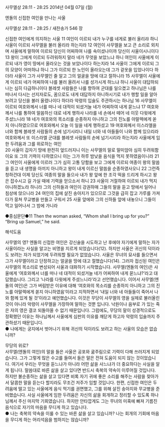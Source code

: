 사무엘상 28:11 - 28:25 
2014년 04월 07일 (월)

엔돌의 신접한 여인을 만나는 사울



사무엘상 28:11 - 28:25 / 새찬송가 546 장


신접한 여인에게 의지하는 사울 
11 여인이 이르되 내가 누구를 네게로 불러 올리랴 하니 사울이 이르되 사무엘을 불러 올리라 하는지라 12 여인이 사무엘을 보고 큰 소리로 외치며 사울에게 말하여 이르되 당신이 어찌하여 나를 속이셨나이까 당신이 사울이시니이다 13 왕이 그에게 이르되 두려워하지 말라 네가 무엇을 보았느냐 하니 여인이 사울에게 이르되 내가 영이 땅에서 올라오는 것을 보았나이다 하는지라 14 사울이 그에게 이르되 그의 모양이 어떠하냐 하니 그가 이르되 한 노인이 올라오는데 그가 겉옷을 입었나이다 하더라 사울이 그가 사무엘인 줄 알고 그의 얼굴을 땅에 대고 절하니라 15 사무엘이 사울에게 이르되 네가 어찌하여 나를 불러 올려서 나를 성가시게 하느냐 하니 사울이 대답하되 나는 심히 다급하니이다 블레셋 사람들은 나를 향하여 군대를 일으켰고 하나님은 나를 떠나서 다시는 선지자로도, 꿈으로도 내게 대답하지 아니하시기로 내가 행할 일을 알아보려고 당신을 불러 올렸나이다 하더라
악령의 입술도 주관하시는 하나님
16 사무엘이 이르되 여호와께서 너를 떠나 네 대적이 되셨거늘 네가 어찌하여 내게 묻느냐 17 여호와께서 나를 통하여 말씀하신 대로 네게 행하사 나라를 네 손에서 떼어 네 이웃 다윗에게 주셨느니라 18 네가 여호와의 목소리를 순종하지 아니하고 그의 진노를 아말렉에게 쏟지 아니하였으므로 여호와께서 오늘 이 일을 네게 행하셨고 19 여호와께서 이스라엘을 너와 함께 블레셋 사람들의 손에 넘기시리니 내일 너와 네 아들들이 나와 함께 있으리라 여호와께서 또 이스라엘 군대를 블레셋 사람들의 손에 넘기시리라 하는지라
사울에게 임한 두려움과 그를 위로하는 여인  
20 사울이 갑자기 땅에 완전히 엎드러지니 이는 사무엘의 말로 말미암아 심히 두려워함이요 또 그의 기력이 다하였으니 이는 그가 하루 밤낮을 음식을 먹지 못하였음이니라 21 그 여인이 사울에게 이르러 그가 심히 고통 당함을 보고 그에게 이르되 여종이 왕의 말씀을 듣고 내 생명을 아끼지 아니하고 왕이 내게 이르신 말씀을 순종하였사오니 22 그런즉 청하건대 이제 당신도 여종의 말을 들으사 내가 왕 앞에 한 조각 떡을 드리게 하시고 왕은 잡수시고 길 가실 때에 기력을 얻으소서 하니 23 사울이 거절하여 이르되 내가 먹지 아니하겠노라 하니라 그의 신하들과 여인이 강권하매 그들의 말을 듣고 땅에서 일어나 침상에 앉으니라 24 여인의 집에 살진 송아지가 있으므로 그것을 급히 잡고 가루를 가져다가 뭉쳐 무교병을 만들고 구워서 25 사울 앞에와 그의 신하들 앞에 내놓으니 그들이 먹고 일어나서 그 밤에 가니라


●중심문단●11 Then the woman asked, “Whom shall I bring up for you?” “Bring up Samuel,” he said.

해석도움





사무엘의 영?
엔돌의 신접한 여인은 강신술을 시도하고 난 후에야 자기에게 말하는 자가 사울이라는 사실을 알고는 비명을 지르게 되었습니다(12). 하지만 사울은 귀신의 덕이라도 보려는 자가 되었기에 두려워할 필요가 없었습니다. 사울은 무녀의 묘사를 들으면서 그가 사무엘이라고 단정하고는 얼굴을 땅에 대고 절했습니다(14). 그러자 접신된 여인은 사무엘의 목소리로 변성되어 사울과 대화하기 시작했습니다. 사무엘(엔돌의 여인)은 사울에게 ‘여호와께서 너를 떠나 네 대적이 되셨거늘 네가 어찌하여 내게 묻느냐?’라고 대답했습니다. 그리고 ‘나라를 다윗에게 주셨느니라’라고 선언했습니다. 이어서 사무엘(엔돌의 여인)은 그가 버림받은 이유에 대해 ‘여호와의 목소리를 순종하지 아니하고 그의 진노를 아말렉에게 쏟지 아니하였음’이라고 지적하면서 ‘내일 너와 네 아들들이 죽어서 나와 함께 있게 될 것’이라고 예언했습니다. 이것은 무당이 사무엘의 영을 실제로 불러올린 것이 아니라 악령이 사무엘을 가장하여 말하는 것뿐 입니다. 낙원이나 음부로 가 있는 죽은 자의 영은 결코 되돌아올 수 없기 때문입니다. 그럼에도, 무당의 말이 성경적으로도 정확했던 이유는 하나님께서 사울에게 심판의 이유를 깨닫게 하고자 악령의 입술까지 주관하셨기 때문입니다.    
● 나에게는 궁지에서 벗어나기 위해 귀신의 덕이라도 보려고 하는 사울의 모습은 없습니까?

무당의 위로?  
사무엘(엔돌의 여인)의 말을 들은 사울은 공포와 굶주림으로 기력이 다해 쓰러지게 되었습니다. 그가 그렇게 많은 수고를 들여서 들은 말은 전혀 도움이 되지 않는 것이었습니다. 여기서 우리는 무엇을 듣느냐가 아니라 어떤 삶을 사느냐가 더 중요하다는 사실을 알게 됩니다. 말씀대로 바른 삶을 살고 있다면 반드시 축복의 약속이 이루어질 것입니다. 하지만 불순종하는 삶을 살고 있다면 비록 자기 귀에 좋은 소리를 해주는 사람을 찾아가서 달콤한 말을 듣는다 할지라도 무조건 저주가 임할 것입니다. 한편, 신접한 여인은 두려움에 떨고 있는 사울에게 음식 먹기를 권면했고, 그를 위해 살진 송아지와 무교병을 준비했습니다. 사실 사울에게 임한 두려움은 자신의 삶을 회개하고 정리할 수 있도록 하나님께서 주신 마지막 기회였습니다. 하지만 안타깝게도 그는 무녀의 미혹에 빠져 기름진 음식으로 자기의 마음을 무디게 하고 있습니다.  
● 나는 축복의 약속을 이룰 수 있는 바른 삶을 살고 있습니까? 나는 회개의 기회에 마음을 무디게 하는 어리석음을 범하지는 않습니까?
